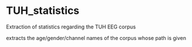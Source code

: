 # TUH_statistics
Extraction of statistics regarding the TUH EEG corpus

extracts the age/gender/channel names of the corpus whose path is given
